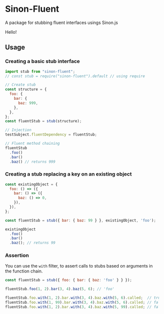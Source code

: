 # Sinon-Fluent
A package for stubbing fluent interfaces usings Sinon.js

Hello!

## Usage
### Creating a basic stub interface
```javascript
import stub from "sinon-fluent";
// const stub = require("sinon-fluent").default // using require

// Create stub
const structure = {
  foo: {
    bar: {
      baz: 999,
    },
  },
};
const fluentStub = stub(structure);

// Injection
testSubject.fluentDependency = fluentStub;

// Fluent method chaining
fluentStub
  .foo()
  .bar()
  .baz() // returns 999
```
### Creating a stub replacing a key on an existing object
```javascript
const existingObject = {
  foo: () => ({
    bar: () => ({
      baz: () => 0,
    }),
  }),
};

const fluentStub = stub({ bar: { baz: 99 } }, existingObject, 'foo');

existingObject
  .foo()
  .bar()
  .baz(); // returns 99

```
### Assertion
You can use the `with` filter, to assert calls to stubs based on arguments in the function chain.

```javascript
const fluentStub = stub({ foo: { bar: { baz: 'foo' } } });

fluentStub.foo(1, 2).bar(3, 4).baz(5, 6); // 'foo'

fluentStub.foo.with(1, 2).bar.with(3, 4).baz.with(5, 6).called;  // true
fluentStub.foo.with(1, 99).bar.with(3, 4).baz.with(5, 6).called; // false
fluentStub.foo.with(1, 2).bar.with(3, 4).baz.with(5, 99).called; // false
```
